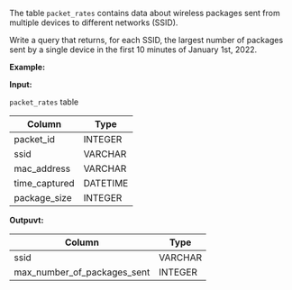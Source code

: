 ﻿
The table  `packet_rates`  contains data about wireless packages sent from multiple devices to different networks (SSID).

Write a query that returns, for each SSID, the largest number of packages sent by a single device in the first 10 minutes of January 1st, 2022.

**Example:**

**Input:**

`packet_rates`  table


|    Column     |   Type   |
|---------------|----------|
| packet_id     | INTEGER  |
| ssid          | VARCHAR  |
| mac_address   | VARCHAR  |
| time_captured | DATETIME |
| package_size  | INTEGER  |



**Outpuvt:**



|           Column            |  Type   |
|-----------------------------|---------|
| ssid                        | VARCHAR |
| max_number_of_packages_sent | INTEGER |


